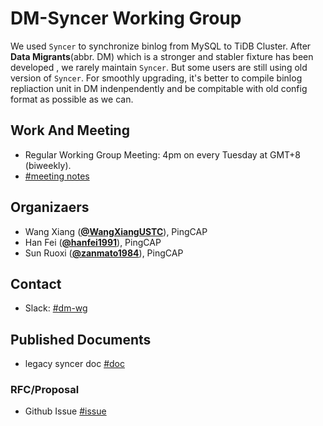 # DM-Syncer Working Group

We used `Syncer` to synchronize binlog from MySQL to TiDB Cluster. After **Data Migrants**(abbr. DM) which is a stronger and stabler fixture has been developed , we rarely maintain `Syncer`.
But some users are still using old version of `Syncer`. For smoothly upgrading, it's better to compile binlog repliaction unit in DM indenpendently and be compitable with old config format as possible as we can.

## Work And Meeting

- Regular Working Group Meeting: 4pm on every Tuesday at GMT+8 (biweekly).
- [#meeting notes](https://docs.google.com/document/d/17Qd77LiTrX-DjmQV1VZx_1KKyY7cVENNLPaSN9zat_k/edit?ts=5def6e13#heading=h.370wtetgahie)

## Organizaers

* Wang Xiang (**[@WangXiangUSTC](https://github.com/WangXiangUSTC)**), PingCAP
* Han Fei (**[@hanfei1991](https://github.com/hanfei1991)**), PingCAP
* Sun Ruoxi (**[@zanmato1984](https://github.com/zanmato1984)**), PingCAP

## Contact
- Slack: [#dm-wg](https://tidbcommunity.slack.com/archives/CRGEV62C9)

## Published Documents

- legacy syncer doc [#doc](https://pingcap.com/docs-cn/stable/reference/tools/syncer/)

### RFC/Proposal

- Github Issue [#issue](https://github.com/pingcap/dm/issues/409)
